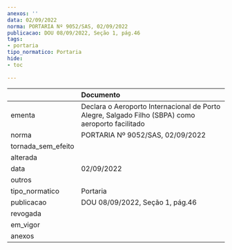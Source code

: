 ```yaml
---
anexos: ''
data: 02/09/2022
norma: PORTARIA Nº 9052/SAS, 02/09/2022
publicacao: DOU 08/09/2022, Seção 1, pág.46
tags:
- portaria
tipo_normatico: Portaria
hide: 
- toc 
 
---
```


|                    | Documento                                                                                         |
|:-------------------|:--------------------------------------------------------------------------------------------------|
| ementa             | Declara o Aeroporto Internacional de Porto Alegre, Salgado Filho (SBPA) como aeroporto facilitado |
| norma              | PORTARIA Nº 9052/SAS, 02/09/2022                                                                  |
| tornada_sem_efeito |                                                                                                   |
| alterada           |                                                                                                   |
| data               | 02/09/2022                                                                                        |
| outros             |                                                                                                   |
| tipo_normatico     | Portaria                                                                                          |
| publicacao         | DOU 08/09/2022, Seção 1, pág.46                                                                   |
| revogada           |                                                                                                   |
| em_vigor           |                                                                                                   |
| anexos             |                                                                                                   |